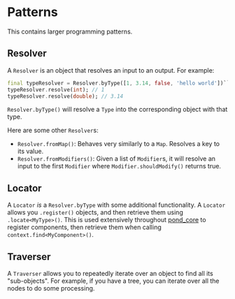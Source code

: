 # Patterns

This contains larger programming patterns.

## Resolver

A `Resolver` is an object that resolves an input to an output. For example:

````dart
final typeResolver = Resolver.byType([1, 3.14, false, 'hello world'])```
typeResolver.resolve(int); // 1
typeResolver.resolve(double); // 3.14
````

`Resolver.byType()` will resolve a `Type` into the corresponding object with that type.

Here are some other `Resolver`s:

- `Resolver.fromMap()`: Behaves very similarly to a `Map`. Resolves a key to its value.
- `Resolver.fromModifiers()`: Given a list of `Modifier`s, it will resolve an input to the first `Modifier` where `Modifier.shouldModify()` returns true.

## Locator

A `Locator` _is_ a `Resolver.byType` with some additional functionality. A `Locator` allows you `.register()` objects, and then retrieve them using `.locate<MyType>()`. This is used extensively throughout [pond_core](../../../../../pond/pond_core/README.md) to register components, then retrieve them when calling `context.find<MyComponent>()`.

## Traverser

A `Traverser` allows you to repeatedly iterate over an object to find all its "sub-objects". For example, if you have a tree, you can iterate over all the nodes to do some processing.

